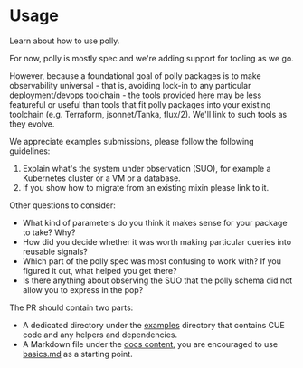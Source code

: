 # Usage

Learn about how to use polly.

For now, polly is mostly spec and we're adding support for tooling as we go.

However, because a foundational goal of polly packages is to make observability
universal - that is, avoiding lock-in to any particular deployment/devops
toolchain - the tools provided here may be less featureful or useful 
than tools that fit polly packages into your existing toolchain 
(e.g. Terraform, jsonnet/Tanka, flux/2). We'll link to such tools as they evolve.

We appreciate examples submissions, please follow the following guidelines:

1. Explain what's the system under observation (SUO), for example a Kubernetes
   cluster or a VM or a database.
1. If you show how to migrate from an existing mixin please link to it.

Other questions to consider:

* What kind of parameters do you think it makes sense for your package to take? Why?
* How did you decide whether it was worth making particular queries into reusable signals?
* Which part of the polly spec was most confusing to work with? If you figured it out, what helped you get there?
* Is there anything about observing the SUO that the polly schema did not allow you to express in the pop?

The PR should contain two parts:

* A dedicated directory under the
  [examples](https://github.com/pollypkg/polly/tree/main/examples) directory
  that contains CUE code and any helpers and dependencies.
* A Markdown file under the [docs
  content](https://github.com/pollypkg/polly/tree/main/docs/content), you 
  are encouraged to use [basics.md](https://github.com/pollypkg/polly/blob/main/docs/content/basics.md)
  as a starting point.
